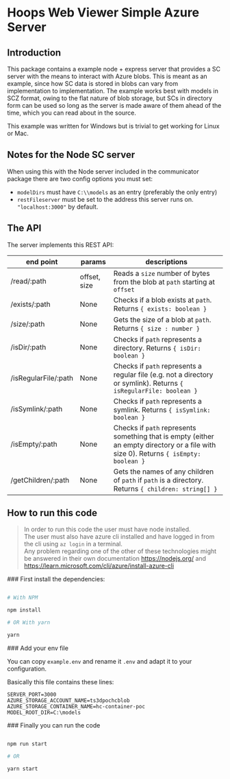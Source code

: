 # Hoops Web Viewer Simple Azure Server

## Introduction

This package contains a example node + express server that provides a SC server with the means to interact with Azure blobs.
This is meant as an example, since how SC data is stored in blobs can vary from implementation to implementation. The example works
best with models in SCZ format, owing to the flat nature of blob storage, but SCs in directory form can be used so long as the
server is made aware of them ahead of the time, which you can read about in the source.

This example was written for Windows but is trivial to get working for Linux or Mac.

## Notes for the Node SC server
When using this with the Node server included in the communicator package there are two config options you must set:
* `modelDirs` must have `C:\\models` as an entry (preferably the only entry)
* `restFileserver` must be set to the address this server runs on. `"localhost:3000"` by default.

## The API

The server implements this REST API:

| end point            | params       | descriptions                                                                                                                          |
| -------------------- | ------------ | ------------------------------------------------------------------------------------------------------------------------------------- |
| /read/:path          | offset, size | Reads a `size` number of bytes from the blob at `path` starting at `offset`                                                           |
| /exists/:path        | None         | Checks if a blob exists at `path`. Returns `{ exists: boolean }`                                                                      |
| /size/:path          | None         | Gets the size of a blob at `path`. Returns `{ size : number }`                                                                        |
| /isDir/:path         | None         | Checks if `path` represents a directory. Returns `{ isDir: boolean }`                                                                 |
| /isRegularFile/:path | None         | Checks if `path` represents a regular file (e.g. not a directory or symlink). Returns `{ isRegularFile: boolean }`                    |
| /isSymlink/:path     | None         | Checks if `path` represents a symlink. Returns `{ isSymlink: boolean }`                                                               |
| /isEmpty/:path       | None         | Checks if `path` represents something that is empty (either an empty directory or a file with size 0). Returns `{ isEmpty: boolean }` |
| /getChildren/:path   | None         | Gets the names of any children of `path` if `path` is a directory. Returns `{ children: string[] }`                                   | 

## How to run this code

> In order to run this code the user must have node installed.  
> The user must also have azure cli installed and have logged in from the cli using `az login` in a terminal.  
> Any problem regarding one of the other of these technologies might be answered in their own documentation https://nodejs.org/ and https://learn.microsoft.com/cli/azure/install-azure-cli

### First install the dependencies:

```bash

# With NPM

npm install

# OR With yarn

yarn

```

### Add your env file

You can copy `example.env` and rename it `.env` and adapt it to your configuration.

Basically this file contains these lines:

```env
SERVER_PORT=3000
AZURE_STORAGE_ACCOUNT_NAME=ts3dpochcblob
AZURE_STORAGE_CONTAINER_NAME=hc-container-poc
MODEL_ROOT_DIR=C:\models
```

### Finally you can run the code

```bash

npm run start

# OR

yarn start

```
